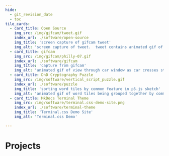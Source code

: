 ```yaml
---
hide:
  - git_revision_date
  - toc
tile_cards:
  - card_title: Open Source
    img_src: /img/gifcam/tweet.gif
    index_url: ./software/open-source
    img_title: 'screen capture of gifcam tweet'
    img_alt: 'screen capture of tweet.  tweet contains animated gif of spinning ceiling fan.  tweet author is ntno-dev'
  - card_title: gifcam
    img_src: /img/gifcam/philly-07.gif
    index_url: ./software/gifcam
    img_title: 'capture from gifcam'
    img_alt: 'animated gif of view through car window as car crosses street.  rain drops partially obscure view.  pedestrians cross the street in rain gear.'    
  - card_title: DnD Cryptography Puzzle
    img_src: /img/software/vertical_script_puzzle.gif
    index_url: ./software/puzzle
    img_title: 'sorting word tiles by common feature in p5.js sketch'
    img_alt: 'animated gif of word tiles being grouped together by common symbol feature'
  - card_title: MkDocs Terminal Theme
    img_src: /img/software/terminal.css-demo-site.png
    index_url: ./software/terminal-theme
    img_title: 'Terminal.css Demo Site'
    img_alt: 'Terminal.css Demo'

---
```


# Projects
